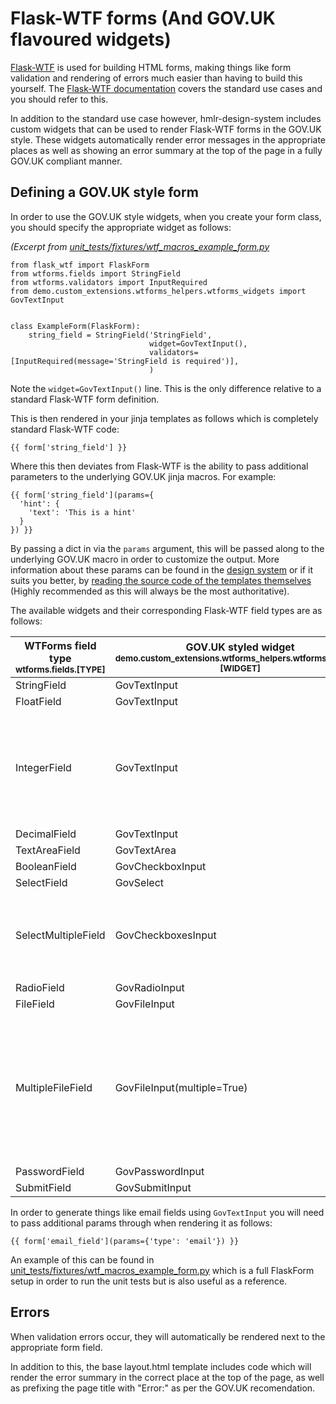 # Flask-WTF forms (And GOV.​UK flavoured widgets)

[Flask-WTF](https://flask-wtf.readthedocs.io/) is used for building HTML forms, making things like form validation and rendering of errors much easier than having to build this yourself. The [Flask-WTF documentation](https://flask-wtf.readthedocs.io/) covers the standard use cases and you should refer to this.

In addition to the standard use case however, hmlr-design-system includes custom widgets that can be used to render Flask-WTF forms in the GOV.​UK style. These widgets automatically render error messages in the appropriate places as well as showing an error summary at the top of the page in a fully GOV.​UK compliant manner.

## Defining a GOV.​UK style form

In order to use the GOV.​UK style widgets, when you create your form class, you should specify the appropriate widget as follows:

_(Excerpt from [unit_tests/fixtures/wtf_macros_example_form.py](unit_tests/fixtures/wtf_macros_example_form.py)_
```
from flask_wtf import FlaskForm
from wtforms.fields import StringField
from wtforms.validators import InputRequired
from demo.custom_extensions.wtforms_helpers.wtforms_widgets import GovTextInput


class ExampleForm(FlaskForm):
    string_field = StringField('StringField',
                               widget=GovTextInput(),
                               validators=[InputRequired(message='StringField is required')],
                               )
```

Note the `widget=GovTextInput()` line. This is the only difference relative to a standard Flask-WTF form definition.

This is then rendered in your jinja templates as follows which is completely standard Flask-WTF code:

```
{{ form['string_field'] }}
```

Where this then deviates from Flask-WTF is the ability to pass additional parameters to the underlying GOV.​UK jinja macros. For example:



```
{{ form['string_field'](params={
  'hint': {
    'text': 'This is a hint'
  }
}) }}
```

By passing a dict in via the `params` argument, this will be passed along to the underlying GOV.​UK macro in order to customize the output. More information about these params can be found in the [design system](https://hmlr-design-system.service.gov.uk/) or if it suits you better, by [reading the source code of the templates themselves](https://github.com/alphagov/govuk-frontend/tree/master/src/components) (Highly recommended as this will always be the most authoritative).

The available widgets and their corresponding Flask-WTF field types are as follows:

| WTForms field type<br><small>wtforms.fields.[TYPE]</small> | GOV.​UK styled widget<br><small>demo.custom_extensions.wtforms_helpers.wtforms_widgets.[WIDGET]</small> | Notes |
| -------------------- | --------------------------- | ---------- |
| StringField          | GovTextInput                |            |
| FloatField           | GovTextInput                |            |
| IntegerField         | GovTextInput                | Use `params` to specify a `type` if you need to use html5 number elements. This will not happen automatically. |
| DecimalField         | GovTextInput                |            |
| TextAreaField        | GovTextArea                 |            |
| BooleanField         | GovCheckboxInput            |            |
| SelectField          | GovSelect                   |            |
| SelectMultipleField  | GovCheckboxesInput          | Note that this renders checkboxes as `<select multiple>` elements are frowned upon |
| RadioField           | GovRadioInput               |            |
| FileField            | GovFileInput                |            |
| MultipleFileField    | GovFileInput(multiple=True) | Note that you need to specify `multiple=True` when invoking the widget in your form class. _Not_ when you render it in the jinja. |
| PasswordField        | GovPasswordInput            |            |
| SubmitField          | GovSubmitInput              |            |


In order to generate things like email fields using `GovTextInput` you will need to pass additional params through when rendering it as follows:

```
{{ form['email_field'](params={'type': 'email'}) }}
```

An example of this can be found in [unit_tests/fixtures/wtf_macros_example_form.py](unit_tests/fixtures/wtf_macros_example_form.py) which is a full FlaskForm setup in order to run the unit tests but is also useful as a reference.

## Errors

When validation errors occur, they will automatically be rendered next to the appropriate form field.

In addition to this, the base layout.html template includes code which will render the error summary in the correct place at the top of the page, as well as prefixing the page title with "Error:" as per the GOV.​UK recomendation.
